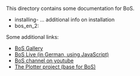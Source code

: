 This directory contains some documentation for BoS. 
* installing- ... additional info on installation 
* bos_en_2: 

Some additional links:
* [BoS Gallery](https://hosting.iem.thm.de/user/euler/gallery2/index.php?inhalt=home "some screenshots from BoS projects")
* [BoS Live (in German, using JavaScript)](https://hosting.iem.thm.de/user/euler/gallery2/index.php?inhalt=live "first live version")
* [BoS channel on youtube](https://www.youtube.com/channel/UCElCYEug97vk-LvFMI6k3ow/videos "some videos")
* [The Plotter project (base for BoS)](https://hosting.iem.thm.de/user/euler/plotter/index.php "plotter docu")

